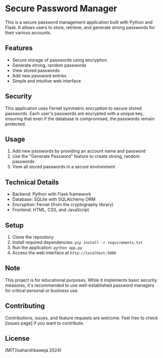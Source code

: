 # Secure Password Manager

This is a secure password management application built with Python and Flask. It allows users to store, retrieve, and generate strong passwords for their various accounts.

## Features

- Secure storage of passwords using encryption
- Generate strong, random passwords
- View stored passwords
- Add new password entries
- Simple and intuitive web interface

## Security

This application uses Fernet symmetric encryption to secure stored passwords. Each user's passwords are encrypted with a unique key, ensuring that even if the database is compromised, the passwords remain protected.

## Usage

1. Add new passwords by providing an account name and password
2. Use the "Generate Password" feature to create strong, random passwords
3. View all stored passwords in a secure environment

## Technical Details

- Backend: Python with Flask framework
- Database: SQLite with SQLAlchemy ORM
- Encryption: Fernet (from the cryptography library)
- Frontend: HTML, CSS, and JavaScript

## Setup

1. Clone the repository
2. Install required dependencies: `pip install -r requirements.txt`
3. Run the application: `python app.py`
4. Access the web interface at `http://localhost:5000`

## Note

This project is for educational purposes. While it implements basic security measures, it's recommended to use well-established password managers for critical personal or business use.

## Contributing

Contributions, issues, and feature requests are welcome. Feel free to check [issues page] if you want to contribute.

## License

[MIT](saharshbaweja 2024)

